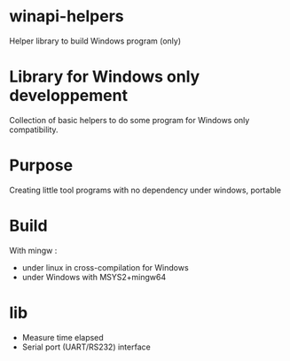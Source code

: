 # winapi-helpers
Helper library to build Windows program (only) 

Library for Windows only developpement
==================================

Collection of basic helpers to do some program for Windows only compatibility.

Purpose
=======

Creating little tool programs with no dependency under windows, portable


Build
=====

With mingw : 
  * under linux in cross-compilation for Windows
  * under Windows with MSYS2+mingw64

lib
===
  * Measure time elapsed
  * Serial port (UART/RS232) interface
